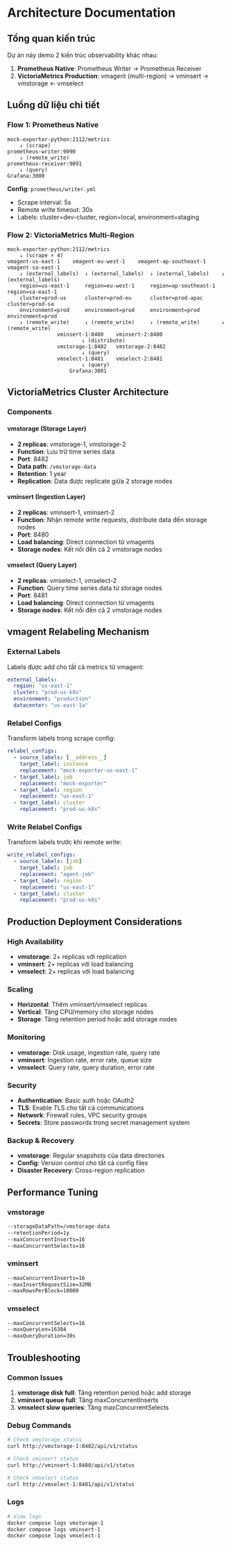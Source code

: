 # Architecture Documentation

## Tổng quan kiến trúc

Dự án này demo 2 kiến trúc observability khác nhau:

1. **Prometheus Native**: Prometheus Writer → Prometheus Receiver
2. **VictoriaMetrics Production**: vmagent (multi-region) → vminsert → vmstorage ← vmselect

## Luồng dữ liệu chi tiết

### Flow 1: Prometheus Native

```
mock-exporter-python:2112/metrics
    ↓ (scrape)
prometheus-writer:9090
    ↓ (remote_write)
prometheus-receiver:9091
    ↓ (query)
Grafana:3000
```

**Config**: `prometheus/writer.yml`
- Scrape interval: 5s
- Remote write timeout: 30s
- Labels: cluster=dev-cluster, region=local, environment=staging

### Flow 2: VictoriaMetrics Multi-Region

```
mock-exporter-python:2112/metrics
    ↓ (scrape × 4)
vmagent-us-east-1    vmagent-eu-west-1    vmagent-ap-southeast-1    vmagent-sa-east-1
    ↓ (external_labels)  ↓ (external_labels)  ↓ (external_labels)    ↓ (external_labels)
    region=us-east-1     region=eu-west-1     region=ap-southeast-1   region=sa-east-1
    cluster=prod-us      cluster=prod-eu      cluster=prod-apac      cluster=prod-sa
    environment=prod     environment=prod     environment=prod       environment=prod
    ↓ (remote_write)     ↓ (remote_write)     ↓ (remote_write)       ↓ (remote_write)
                vminsert-1:8480    vminsert-2:8480
                        ↓ (distribute)
                vmstorage-1:8482   vmstorage-2:8482
                        ↓ (query)
                vmselect-1:8481    vmselect-2:8481
                        ↓ (query)
                    Grafana:3001
```

## VictoriaMetrics Cluster Architecture

### Components

#### vmstorage (Storage Layer)
- **2 replicas**: vmstorage-1, vmstorage-2
- **Function**: Lưu trữ time series data
- **Port**: 8482
- **Data path**: `/vmstorage-data`
- **Retention**: 1 year
- **Replication**: Data được replicate giữa 2 storage nodes

#### vminsert (Ingestion Layer)
- **2 replicas**: vminsert-1, vminsert-2
- **Function**: Nhận remote write requests, distribute data đến storage nodes
- **Port**: 8480
- **Load balancing**: Direct connection từ vmagents
- **Storage nodes**: Kết nối đến cả 2 vmstorage nodes

#### vmselect (Query Layer)
- **2 replicas**: vmselect-1, vmselect-2
- **Function**: Query time series data từ storage nodes
- **Port**: 8481
- **Load balancing**: Direct connection từ vmagents
- **Storage nodes**: Kết nối đến cả 2 vmstorage nodes



## vmagent Relabeling Mechanism

### External Labels
Labels được add cho tất cả metrics từ vmagent:

```yaml
external_labels:
  region: "us-east-1"
  cluster: "prod-us-k8s"
  environment: "production"
  datacenter: "us-east-1a"
```

### Relabel Configs
Transform labels trong scrape config:

```yaml
relabel_configs:
  - source_labels: [__address__]
    target_label: instance
    replacement: "mock-exporter-us-east-1"
  - target_label: job
    replacement: "mock-exporter"
  - target_label: region
    replacement: "us-east-1"
  - target_label: cluster
    replacement: "prod-us-k8s"
```

### Write Relabel Configs
Transform labels trước khi remote write:

```yaml
write_relabel_configs:
  - source_labels: [job]
    target_label: job
    replacement: "agent-job"
  - target_label: region
    replacement: "us-east-1"
  - target_label: cluster
    replacement: "prod-us-k8s"
```

## Production Deployment Considerations

### High Availability
- **vmstorage**: 2+ replicas với replication
- **vminsert**: 2+ replicas với load balancing
- **vmselect**: 2+ replicas với load balancing

### Scaling
- **Horizontal**: Thêm vminsert/vmselect replicas
- **Vertical**: Tăng CPU/memory cho storage nodes
- **Storage**: Tăng retention period hoặc add storage nodes

### Monitoring
- **vmstorage**: Disk usage, ingestion rate, query rate
- **vminsert**: Ingestion rate, error rate, queue size
- **vmselect**: Query rate, query duration, error rate

### Security
- **Authentication**: Basic auth hoặc OAuth2
- **TLS**: Enable TLS cho tất cả communications
- **Network**: Firewall rules, VPC security groups
- **Secrets**: Store passwords trong secret management system

### Backup & Recovery
- **vmstorage**: Regular snapshots của data directories
- **Config**: Version control cho tất cả config files
- **Disaster Recovery**: Cross-region replication

## Performance Tuning

### vmstorage
```bash
--storageDataPath=/vmstorage-data
--retentionPeriod=1y
--maxConcurrentInserts=16
--maxConcurrentSelects=16
```

### vminsert
```bash
--maxConcurrentInserts=16
--maxInsertRequestSize=32MB
--maxRowsPerBlock=10000
```

### vmselect
```bash
--maxConcurrentSelects=16
--maxQueryLen=16384
--maxQueryDuration=30s
```

## Troubleshooting

### Common Issues
1. **vmstorage disk full**: Tăng retention period hoặc add storage
2. **vminsert queue full**: Tăng maxConcurrentInserts
3. **vmselect slow queries**: Tăng maxConcurrentSelects

### Debug Commands
```bash
# Check vmstorage status
curl http://vmstorage-1:8482/api/v1/status

# Check vminsert status  
curl http://vminsert-1:8480/api/v1/status

# Check vmselect status
curl http://vmselect-1:8481/api/v1/status

```

### Logs
```bash
# View logs
docker compose logs vmstorage-1
docker compose logs vminsert-1
docker compose logs vmselect-1
```
